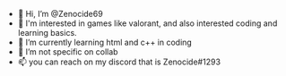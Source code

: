 - 👋 Hi, I’m @Zenocide69
- 👀 I'm interested in games like valorant, and also interested coding and learning basics.
- 🌱 I’m currently learning html and c++ in coding
- 💞️ I’m not specific on collab
- 📫 you can reach on my discord that is Zenocide#1293

<!---
Zenocide69/Zenocide69 is a ✨ special ✨ repository because its `README.md` (this file) appears on your GitHub profile.
You can click the Preview link to take a look at your changes.
--->
